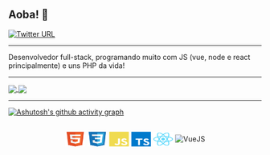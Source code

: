 ## Aoba! 👋    


[![Twitter URL](https://img.shields.io/twitter/url?color=%230072b1&label=connect&logo=linkedin&logoColor=%230072b1&style=flat-square&url=https%3A%2F%2Fwww.linkedin.com%2Fin%2Fdouglas-fachel-goncalves%2F)](https://www.linkedin.com/in/douglas-fachel-goncalves/)

---

Desenvolvedor full-stack, programando muito com JS (vue, node e react principalmente) e uns PHP da vida!

---

<a href="https://github.com/anuraghazra/github-readme-stats">
  <img height=200 align="center" src="https://doug-status.vercel.app/api?username=douglasgoncalves&show_icons=true&theme=dark&show=reviews,prs_merged,prs_merged_percentage&hide=stars,issues" />
</a>

<a href="https://github.com/anuraghazra/convoychat">
  <img height=200 align="center" src="https://doug-status.vercel.app/api/top-langs/?username=douglasgoncalves&size_weight=0.5&count_weight=0.5&langs_count=8&layout=compact&theme=dark&card_width=320" />
</a>

---


[![Ashutosh's github activity graph](https://github-readme-activity-graph.vercel.app/graph?username=douglasgoncalves&theme=xcode&radius=8)](https://github.com/ashutosh00710/github-readme-activity-graph)

<div align="center" style="display: inline_block"><br>
  <img align="center" alt="HTML" height="30" width="40" src="https://raw.githubusercontent.com/devicons/devicon/master/icons/html5/html5-original.svg"/>
  <img align="center" alt="CSS" height="30" width="40" src="https://raw.githubusercontent.com/devicons/devicon/master/icons/css3/css3-original.svg"/>  
  <img align="center" alt="Javascript" height="30" width="40" src="https://raw.githubusercontent.com/devicons/devicon/master/icons/javascript/javascript-plain.svg"/>
  <img align="center" alt="Typescript" height="30" width="40" src="https://raw.githubusercontent.com/devicons/devicon/master/icons/typescript/typescript-plain.svg"/>
  <img align="center" alt="React" height="30" width="40" src="https://raw.githubusercontent.com/devicons/devicon/master/icons/react/react-original.svg"/>
  <img align="center" alt="VueJS"  height="30" width="40" src="https://cdn.jsdelivr.net/gh/devicons/devicon/icons/vuejs/vuejs-original.svg" />
</div>

<!--
**douglasgoncalves/douglasgoncalves** is a ✨ _special_ ✨ repository because its `README.md` (this file) appears on your GitHub profile.

Here are some ideas to get you started:

- 🔭 I’m currently working on ...
- 🌱 I’m currently learning ...
- 👯 I’m looking to collaborate on ...
- 🤔 I’m looking for help with ...
- 💬 Ask me about ...
- 📫 How to reach me: ...
- 😄 Pronouns: ...
- ⚡ Fun fact: ...
-->
